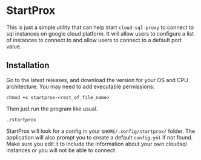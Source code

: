 # StartProx

This is just a simple utility that can help start `cloud-sql-proxy` to connect to sql instances
on google cloud platform. It will allow users to configure a list of instances to connect to
and allow users to connect to a default port value.

## Installation

Go to the latest releases, and download the version for your OS and CPU architecture.
You may need to add executable permissions:

```
chmod +x startprox-<rest_of_file_name>
```

Then just run the program like usual.

```
./startprox
```

StartProx will look for a config in your `$HOME/.config/startprox/` folder.
The application will also prompt you to create a default `config.yml` if not found.
Make sure you edit it to include the information about your own cloudsql instances
or you will not be able to connect.
